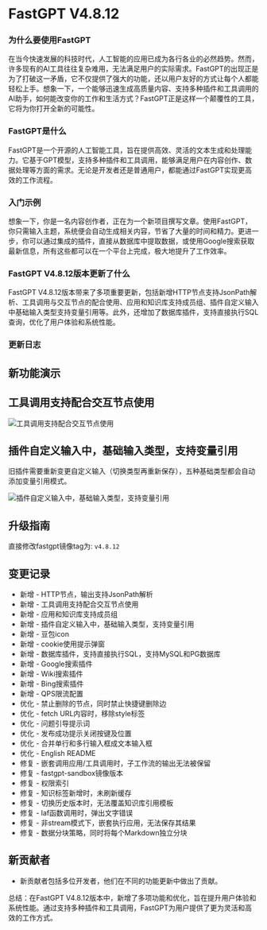 # FastGPT V4.8.12
### 为什么要使用FastGPT

在当今快速发展的科技时代，人工智能的应用已成为各行各业的必然趋势。然而，许多现有的AI工具往往复杂难用，无法满足用户的实际需求。FastGPT的出现正是为了打破这一矛盾，它不仅提供了强大的功能，还以用户友好的方式让每个人都能轻松上手。想象一下，一个能够迅速生成高质量内容、支持多种插件和工具调用的AI助手，如何能改变你的工作和生活方式？FastGPT正是这样一个颠覆性的工具，它将为你打开全新的可能性。

### FastGPT是什么

FastGPT是一个开源的人工智能工具，旨在提供高效、灵活的文本生成和处理能力。它基于GPT模型，支持多种插件和工具调用，能够满足用户在内容创作、数据处理等方面的需求。无论是开发者还是普通用户，都能通过FastGPT实现更高效的工作流程。

### 入门示例

想象一下，你是一名内容创作者，正在为一个新项目撰写文章。使用FastGPT，你只需输入主题，系统便会自动生成相关内容，节省了大量的时间和精力。更进一步，你可以通过集成的插件，直接从数据库中提取数据，或使用Google搜索获取最新信息，所有这些都可以在一个平台上完成，极大地提升了工作效率。

### FastGPT V4.8.12版本更新了什么

FastGPT V4.8.12版本带来了多项重要更新，包括新增HTTP节点支持JsonPath解析、工具调用与交互节点的配合使用、应用和知识库支持成员组、插件自定义输入中基础输入类型支持变量引用等。此外，还增加了数据库插件，支持直接执行SQL查询，优化了用户体验和系统性能。

### 更新日志

## 新功能演示

## 工具调用支持配合交互节点使用

![工具调用支持配合交互节点使用](https://private-user-images.githubusercontent.com/50446880/378940232-df6a1353-44e3-409d-8171-58a2ea94839a.png)

## 插件自定义输入中，基础输入类型，支持变量引用

旧插件需要重新变更自定义输入（切换类型再重新保存），五种基础类型都会自动添加变量引用模式。

![插件自定义输入中，基础输入类型，支持变量引用](https://private-user-images.githubusercontent.com/50446880/378940549-0e7e6c52-040e-438d-a8f1-ec8ccb925fdb.png)

## 升级指南

直接修改fastgpt镜像tag为: `v4.8.12`

## 变更记录

- 新增 - HTTP节点，输出支持JsonPath解析
- 新增 - 工具调用支持配合交互节点使用
- 新增 - 应用和知识库支持成员组
- 新增 - 插件自定义输入中，基础输入类型，支持变量引用
- 新增 - 豆包icon
- 新增 - cookie使用提示弹窗
- 新增 - 数据库插件，支持直接执行SQL，支持MySQL和PG数据库
- 新增 - Google搜索插件
- 新增 - Wiki搜索插件
- 新增 - Bing搜索插件
- 新增 - QPS限流配置
- 优化 - 禁止删除的节点，同时禁止快捷键删除边
- 优化 - fetch URL内容时，移除style标签
- 优化 - 问题引导提示词
- 优化 - 发布成功提示关闭按键及位置
- 优化 - 合并单行和多行输入框成文本输入框
- 优化 - English README
- 修复 - 嵌套调用应用/工具调用时，子工作流的输出无法被保留
- 修复 - fastgpt-sandbox镜像版本
- 修复 - 权限索引
- 修复 - 知识标签新增时，未刷新缓存
- 修复 - 切换历史版本时，无法覆盖知识库引用模板
- 修复 - laf函数调用时，弹出文字错误
- 修复 - 非stream模式下，嵌套执行应用，无法保存其结果
- 修复 - 数据分块策略，同时将每个Markdown独立分块

## 新贡献者

- 新贡献者包括多位开发者，他们在不同的功能更新中做出了贡献。

总结：在FastGPT V4.8.12版本中，新增了多项功能和优化，旨在提升用户体验和系统性能。通过支持多种插件和工具调用，FastGPT为用户提供了更为灵活和高效的工作方式。